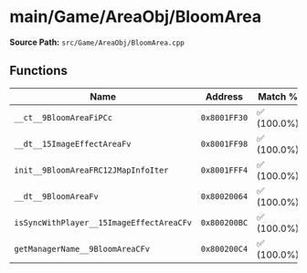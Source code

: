 # main/Game/AreaObj/BloomArea

**Source Path:** `src/Game/AreaObj/BloomArea.cpp`

## Functions

| Name | Address | Match % |
|------|---------|---------|
| `__ct__9BloomAreaFiPCc` | `0x8001FF30` | :white_check_mark: (100.0%) |
| `__dt__15ImageEffectAreaFv` | `0x8001FF98` | :white_check_mark: (100.0%) |
| `init__9BloomAreaFRC12JMapInfoIter` | `0x8001FFF4` | :white_check_mark: (100.0%) |
| `__dt__9BloomAreaFv` | `0x80020064` | :white_check_mark: (100.0%) |
| `isSyncWithPlayer__15ImageEffectAreaCFv` | `0x800200BC` | :white_check_mark: (100.0%) |
| `getManagerName__9BloomAreaCFv` | `0x800200C4` | :white_check_mark: (100.0%) |